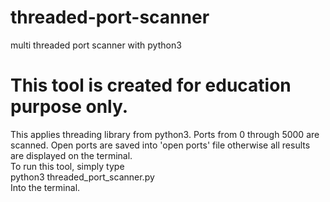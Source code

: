 # threaded-port-scanner
multi threaded port scanner with python3
# This tool is created for education purpose only.
This applies threading library from python3.
Ports from 0 through 5000 are scanned.
Open ports are saved into 'open ports' file otherwise all results are displayed on the terminal.<br>
To run this tool, simply type<br>
python3 threaded_port_scanner.py<br>
Into the terminal.
